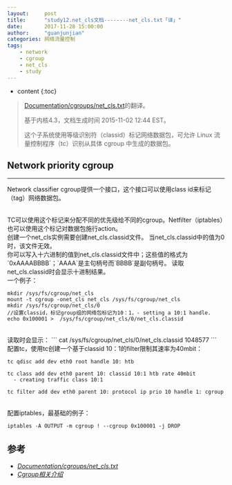 ```yaml
---
layout:     post
title:      "study12.net_cls文档--------net_cls.txt「译」"
date:       2017-11-28 15:00:00 
author:     "guanjunjian"
categories: 网络流量控制
tags:
    - network
    - cgroup
    - net_cls
    - study
---
```


* content
{:toc}

>
> [Documentation/cgroups/net_cls.txt](https://www.mjmwired.net/kernel/Documentation/cgroups/net_cls.txt)的翻译。
>
> 基于内核4.3，文档生成时间 2015-11-02 12:44 EST。
> 
> 这个子系统使用等级识别符（classid）标记网络数据包，可允许 Linux 流量控制程序（tc）识别从具体 cgroup 中生成的数据包。
>
 



## Network priority cgroup

-----------------------------------

Network classifier cgroup提供一个接口，这个接口可以使用class id来标记（tag）网络数据包。

<br/>
TC可以使用这个标记来分配不同的优先级给不同的cgroup。Netfilter（iptables）也可以使用这个标记对数据包施行action。

<br/>
创建一个net_cls实例需要创建net_cls.classid文件。
当net_cls.classid中的值为0时，该文件无效。

<br/>
你可以写入十六进制的值到net_cls.classid文件中；这些值的格式为`0xAAAABBBB`；`AAAA`是主句柄号而`BBBB`是副句柄号。
读取net_cls.classid时会显示十进制结果。

<br/>
一个例子：

```
mkdir /sys/fs/cgroup/net_cls
mount -t cgroup -onet_cls net_cls /sys/fs/cgroup/net_cls
mkdir /sys/fs/cgroup/net_cls/0
//设置classid，标记group组的网络包标记为10：1，- setting a 10:1 handle.
echo 0x100001 >  /sys/fs/cgroup/net_cls/0/net_cls.classid  		
```

<br/>
读取时会显示：
```
cat /sys/fs/cgroup/net_cls/0/net_cls.classid
1048577
```

<br/>
配置tc，使用tc创建一个基于classid 10：1的filter限制其速率为40mbit：

```
tc qdisc add dev eth0 root handle 10: htb

tc class add dev eth0 parent 10: classid 10:1 htb rate 40mbit 
  - creating traffic class 10:1

tc filter add dev eth0 parent 10: protocol ip prio 10 handle 1: cgroup
```

<br/>
配置iptables，最基础的例子：

```
iptables -A OUTPUT -m cgroup ! --cgroup 0x100001 -j DROP
```


## 参考

* *[Documentation/cgroups/net_cls.txt](https://www.mjmwired.net/kernel/Documentation/cgroups/net_cls.txt)*
* *[Cgroup相关介绍](http://www.aboutyun.com/thread-5891-1-1.html)*

